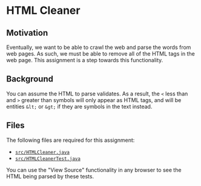 HTML Cleaner
=================================================

Motivation
-------------------------------------------------

Eventually, we want to be able to crawl the web and parse the words from web pages. As such, we must be able to remove all of the HTML tags in the web page. This assignment is a step towards this functionality.

Background
-------------------------------------------------

You can assume the HTML to parse validates. As a result, the `<` less than and `>` greater than symbols will only appear as HTML tags, and will be entities `&lt;` or `&gt;` if they are symbols in the text instead.

Files
-------------------------------------------------

The following files are required for this assignment:

- [`src/HTMLCleaner.java`](src/HTMLCleaner.java)
- [`src/HTMLCleanerTest.java`](src/HTMLCleanerTest.java)

You can use the "View Source" functionality in any browser to see the HTML being parsed by these tests.
